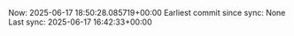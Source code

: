 Now: 2025-06-17 18:50:28.085719+00:00 Earliest commit since sync: None Last sync: 2025-06-17 16:42:33+00:00
